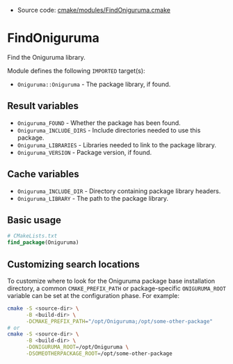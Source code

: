 <!-- This is auto-generated file. -->
* Source code: [cmake/modules/FindOniguruma.cmake](https://github.com/petk/php-build-system/blob/master/cmake/cmake/modules/FindOniguruma.cmake)

# FindOniguruma

Find the Oniguruma library.

Module defines the following `IMPORTED` target(s):

* `Oniguruma::Oniguruma` - The package library, if found.

## Result variables

* `Oniguruma_FOUND` - Whether the package has been found.
* `Oniguruma_INCLUDE_DIRS` - Include directories needed to use this package.
* `Oniguruma_LIBRARIES` - Libraries needed to link to the package library.
* `Oniguruma_VERSION` - Package version, if found.

## Cache variables

* `Oniguruma_INCLUDE_DIR` - Directory containing package library headers.
* `Oniguruma_LIBRARY` - The path to the package library.

## Basic usage

```cmake
# CMakeLists.txt
find_package(Oniguruma)
```

## Customizing search locations

To customize where to look for the Oniguruma package base
installation directory, a common `CMAKE_PREFIX_PATH` or
package-specific `ONIGURUMA_ROOT` variable can be set at
the configuration phase. For example:

```sh
cmake -S <source-dir> \
      -B <build-dir> \
      -DCMAKE_PREFIX_PATH="/opt/Oniguruma;/opt/some-other-package"
# or
cmake -S <source-dir> \
      -B <build-dir> \
      -DONIGURUMA_ROOT=/opt/Oniguruma \
      -DSOMEOTHERPACKAGE_ROOT=/opt/some-other-package
```
